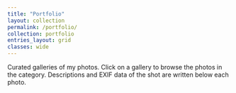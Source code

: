 ```yaml
---
title: "Portfolio"
layout: collection
permalink: /portfolio/
collection: portfolio
entries_layout: grid
classes: wide
---
```


Curated galleries of my photos. Click on a gallery to browse the photos in the category. Descriptions and EXIF data of the shot are written below each photo. 
